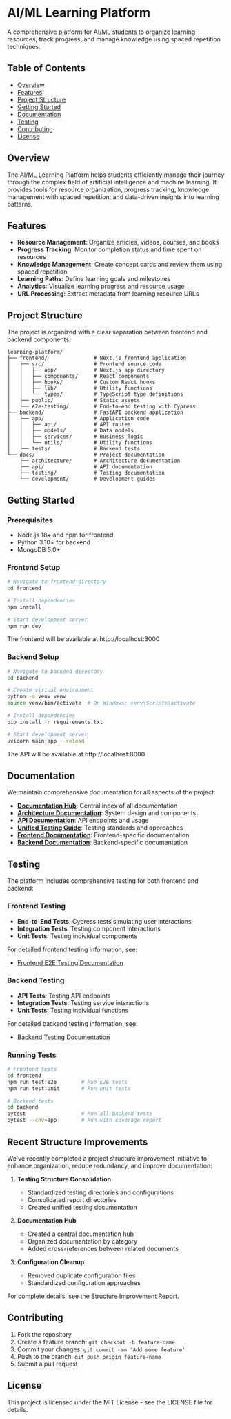 # AI/ML Learning Platform

A comprehensive platform for AI/ML students to organize learning resources, track progress, and manage knowledge using spaced repetition techniques.

## Table of Contents

- [Overview](#overview)
- [Features](#features)
- [Project Structure](#project-structure)
- [Getting Started](#getting-started)
- [Documentation](#documentation)
- [Testing](#testing)
- [Contributing](#contributing)
- [License](#license)

## Overview

The AI/ML Learning Platform helps students efficiently manage their journey through the complex field of artificial intelligence and machine learning. It provides tools for resource organization, progress tracking, knowledge management with spaced repetition, and data-driven insights into learning patterns.

## Features

- **Resource Management**: Organize articles, videos, courses, and books
- **Progress Tracking**: Monitor completion status and time spent on resources
- **Knowledge Management**: Create concept cards and review them using spaced repetition
- **Learning Paths**: Define learning goals and milestones
- **Analytics**: Visualize learning progress and resource usage
- **URL Processing**: Extract metadata from learning resource URLs

## Project Structure

The project is organized with a clear separation between frontend and backend components:

```
learning-platform/
├── frontend/               # Next.js frontend application
│   ├── src/                # Frontend source code
│   │   ├── app/            # Next.js app directory
│   │   ├── components/     # React components
│   │   ├── hooks/          # Custom React hooks
│   │   ├── lib/            # Utility functions
│   │   └── types/          # TypeScript type definitions
│   ├── public/             # Static assets
│   └── e2e-testing/        # End-to-end testing with Cypress
├── backend/                # FastAPI backend application
│   ├── app/                # Application code
│   │   ├── api/            # API routes
│   │   ├── models/         # Data models
│   │   ├── services/       # Business logic
│   │   └── utils/          # Utility functions
│   └── tests/              # Backend tests
└── docs/                   # Project documentation
    ├── architecture/       # Architecture documentation
    ├── api/                # API documentation
    ├── testing/            # Testing documentation
    └── development/        # Development guides
```

## Getting Started

### Prerequisites

- Node.js 18+ and npm for frontend
- Python 3.10+ for backend
- MongoDB 5.0+

### Frontend Setup

```bash
# Navigate to frontend directory
cd frontend

# Install dependencies
npm install

# Start development server
npm run dev
```

The frontend will be available at http://localhost:3000

### Backend Setup

```bash
# Navigate to backend directory
cd backend

# Create virtual environment
python -m venv venv
source venv/bin/activate  # On Windows: venv\Scripts\activate

# Install dependencies
pip install -r requirements.txt

# Start development server
uvicorn main:app --reload
```

The API will be available at http://localhost:8000

## Documentation

We maintain comprehensive documentation for all aspects of the project:

- [**Documentation Hub**](/docs/README.md): Central index of all documentation
- [**Architecture Documentation**](/docs/architecture/ARCHITECTURE.md): System design and components
- [**API Documentation**](/docs/api/API_DOCUMENTATION.md): API endpoints and usage
- [**Unified Testing Guide**](/docs/testing/UNIFIED_TESTING_GUIDE.md): Testing standards and approaches
- [**Frontend Documentation**](/frontend/README.md): Frontend-specific documentation
- [**Backend Documentation**](/backend/README.md): Backend-specific documentation

## Testing

The platform includes comprehensive testing for both frontend and backend:

### Frontend Testing

- **End-to-End Tests**: Cypress tests simulating user interactions
- **Integration Tests**: Testing component interactions
- **Unit Tests**: Testing individual components

For detailed frontend testing information, see:
- [Frontend E2E Testing Documentation](/frontend/e2e-testing/README.md)

### Backend Testing

- **API Tests**: Testing API endpoints
- **Integration Tests**: Testing service interactions
- **Unit Tests**: Testing individual functions

For detailed backend testing information, see:
- [Backend Testing Documentation](/backend/TESTING.md)

### Running Tests

```bash
# Frontend tests
cd frontend
npm run test:e2e        # Run E2E tests
npm run test:unit       # Run unit tests

# Backend tests
cd backend
pytest                  # Run all backend tests
pytest --cov=app        # Run with coverage report
```

## Recent Structure Improvements

We've recently completed a project structure improvement initiative to enhance organization, reduce redundancy, and improve documentation:

1. **Testing Structure Consolidation**
   - Standardized testing directories and configurations
   - Consolidated report directories
   - Created unified testing documentation

2. **Documentation Hub**
   - Created a central documentation hub
   - Organized documentation by category
   - Added cross-references between related documents

3. **Configuration Cleanup**
   - Removed duplicate configuration files
   - Standardized configuration approaches

For complete details, see the [Structure Improvement Report](STRUCTURE_IMPROVEMENT_REPORT.md).

## Contributing

1. Fork the repository
2. Create a feature branch: `git checkout -b feature-name`
3. Commit your changes: `git commit -am 'Add some feature'`
4. Push to the branch: `git push origin feature-name`
5. Submit a pull request

## License

This project is licensed under the MIT License - see the LICENSE file for details.